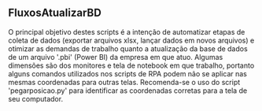 ## FluxosAtualizarBD

O principal objetivo destes scripts é a intenção de automatizar etapas de coleta de dados (exportar arquivos xlsx, lançar dados em novos arquivos) e otimizar as demandas de trabalho quanto a atualização da base de dados de um arquivo '.pbi' (Power BI) da empresa em que atuo. Algumas dimensões são dos monitores e tela de notebook em que trabalho, portanto alguns comandos utilizados nos scripts de RPA podem não se aplicar nas mesmas coordenadas para outras telas. Recomenda-se o uso do script 'pegarposicao.py' para identificar as coordenadas corretas para a tela de seu computador.
